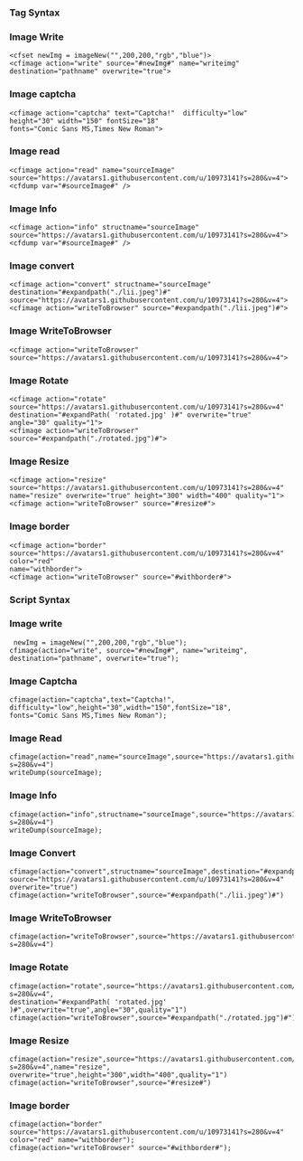 ### Tag Syntax

### Image Write

```lucee
<cfset newImg = imageNew("",200,200,"rgb","blue")>
<cfimage action="write" source="#newImg#" name="writeimg" destination="pathname" overwrite="true">
```

### Image captcha

```lucee
<cfimage action="captcha" text="Captcha!"  difficulty="low" height="30" width="150" fontSize="18" 
fonts="Comic Sans MS,Times New Roman">
```

### Image read

```lucee
<cfimage action="read" name="sourceImage" source="https://avatars1.githubusercontent.com/u/10973141?s=280&v=4">
<cfdump var="#sourceImage#" />
```

### Image Info

```lucee
<cfimage action="info" structname="sourceImage" source="https://avatars1.githubusercontent.com/u/10973141?s=280&v=4">
<cfdump var="#sourceImage#" />

```

### Image convert

```lucee
<cfimage action="convert" structname="sourceImage" destination="#expandpath("./lii.jpeg")#" 
source="https://avatars1.githubusercontent.com/u/10973141?s=280&v=4">
<cfimage action="writeToBrowser" source="#expandpath("./lii.jpeg")#">
```

### Image WriteToBrowser

```lucee
<cfimage action="writeToBrowser" source="https://avatars1.githubusercontent.com/u/10973141?s=280&v=4">
```

### Image Rotate

```lucee
<cfimage action="rotate" source="https://avatars1.githubusercontent.com/u/10973141?s=280&v=4" 
destination="#expandPath( 'rotated.jpg' )#" overwrite="true" angle="30" quality="1">
<cfimage action="writeToBrowser" source="#expandpath("./rotated.jpg")#">
```

### Image Resize

```lucee
<cfimage action="resize" source="https://avatars1.githubusercontent.com/u/10973141?s=280&v=4" 
name="resize" overwrite="true" height="300" width="400" quality="1">
<cfimage action="writeToBrowser" source="#resize#">

```

### Image border

```lucee
<cfimage action="border" source="https://avatars1.githubusercontent.com/u/10973141?s=280&v=4" color="red" 
name="withborder">
<cfimage action="writeToBrowser" source="#withborder#">
```

### Script Syntax

### Image write

```luceescript
 newImg = imageNew("",200,200,"rgb","blue");
cfimage(action="write", source="#newImg#", name="writeimg", destination="pathname", overwrite="true");
```

### Image Captcha

```luceescript
cfimage(action="captcha",text="Captcha!", difficulty="low",height="30",width="150",fontSize="18",
fonts="Comic Sans MS,Times New Roman");
```

### Image Read

```luceescript
cfimage(action="read",name="sourceImage",source="https://avatars1.githubusercontent.com/u/10973141?s=280&v=4")
writeDump(sourceImage);
```

### Image Info

```luceescript
cfimage(action="info",structname="sourceImage",source="https://avatars1.githubusercontent.com/u/10973141?s=280&v=4")
writeDump(sourceImage);
```

### Image Convert

```luceescript
cfimage(action="convert",structname="sourceImage",destination="#expandpath("./lii.jpeg")#",
source="https://avatars1.githubusercontent.com/u/10973141?s=280&v=4" overwrite="true")
cfimage(action="writeToBrowser",source="#expandpath("./lii.jpeg")#")
```

### Image WriteToBrowser

```luceescript
cfimage(action="writeToBrowser",source="https://avatars1.githubusercontent.com/u/10973141?s=280&v=4")
```

### Image Rotate

```luceescript
cfimage(action="rotate",source="https://avatars1.githubusercontent.com/u/10973141?s=280&v=4",
destination="#expandPath( 'rotated.jpg' )#",overwrite="true",angle="30",quality="1")
cfimage(action="writeToBrowser",source="#expandpath("./rotated.jpg")#")
```

### Image Resize

```luceescript
cfimage(action="resize",source="https://avatars1.githubusercontent.com/u/10973141?s=280&v=4",name="resize",
overwrite="true",height="300",width="400",quality="1")
cfimage(action="writeToBrowser",source="#resize#")
```

### Image border

```luceescript
cfimage(action="border" source="https://avatars1.githubusercontent.com/u/10973141?s=280&v=4" color="red" name="withborder");
cfimage(action="writeToBrowser" source="#withborder#");

```